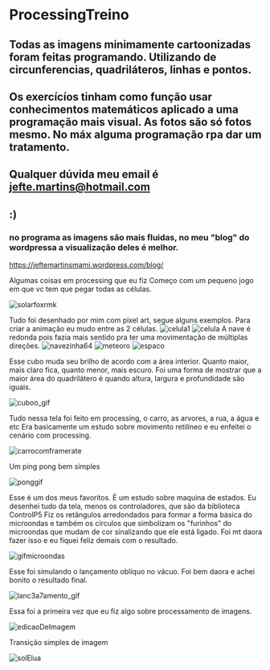 # ProcessingTreino
## Todas as imagens minimamente cartoonizadas foram feitas programando. Utilizando de circunferencias, quadriláteros, linhas e pontos.
## Os exercícíos tinham como função usar conhecimentos matemáticos aplicado a uma programação mais visual. As fotos são só fotos mesmo. No máx alguma programação rpa dar um tratamento.
## Qualquer dúvida meu email é jefte.martins@hotmail.com 
## :)
### no programa as imagens são mais fluidas, no meu "blog" do wordpressa a visualização deles é melhor.
https://jeftemartinsmami.wordpress.com/blog/

Algumas coisas em processing que eu fiz
Começo com um pequeno jogo em que vc tem que pegar todas as células.

![solarfoxrmk](https://user-images.githubusercontent.com/36806973/154388199-eecdf8fc-f3ab-4504-952b-88a70a8a12f3.gif)

Tudo foi desenhado por mim com pixel art, segue alguns exemplos.
Para criar a animação eu mudo entre as 2 células.
![celula1](https://user-images.githubusercontent.com/36806973/154388246-d54bc316-a361-43da-8ced-b636b5e39d41.png)
![celula](https://user-images.githubusercontent.com/36806973/154388256-ba097b8c-fdf1-49ab-9504-f0798a8c0f77.png)
A nave é redonda pois fazia mais sentido pra ter uma movimentação de múltiplas direções.
![navezinha64](https://user-images.githubusercontent.com/36806973/154388265-63d22113-0d75-40f1-a3ac-0753be4272e9.png)
![meteoro](https://user-images.githubusercontent.com/36806973/154388309-647a5ebb-f2e5-48ce-aef1-6177dd06b19f.png)
![espaco](https://user-images.githubusercontent.com/36806973/154388316-6a7094f0-5eaf-4676-918d-301b9c8ce1e0.png)


Esse cubo muda seu brilho de acordo com a área interior. Quanto maior, mais claro fica, quanto menor, mais escuro.
Foi uma forma de mostrar que a maior área do quadrilátero é quando altura, largura e profundidade são iguais.

![cuboo_gif](https://user-images.githubusercontent.com/36806973/153521418-50b64b1c-ddbd-43c0-a626-3326dca96de0.gif)

Tudo nessa tela foi feito em processing, o carro, as arvores, a rua, a água e etc
Era basicamente um estudo sobre movimento retilíneo e eu enfeitei o cenário com processing.

![carrocomframerate](https://user-images.githubusercontent.com/36806973/153522969-7f10a15c-417f-400a-8533-a674162ee20e.gif)

Um ping pong bem simples 

![ponggif](https://user-images.githubusercontent.com/36806973/153693899-1e44576b-7efd-453a-90cf-3702cdd5cbb1.gif)

Esse é um dos meus favoritos. É um estudo sobre maquina de estados.
Eu desenhei tudo da tela, menos os controladores, que são da biblioteca ControlP5
Fiz os retângulos arredondados para formar a forma básica do microondas e também os círculos que simbolizam os "furinhos"
do microondas que mudam de cor sinalizando que ele está ligado. Foi mt daora fazer isso e eu fiquei feliz demais com o resultado.


![gifmicroondas](https://user-images.githubusercontent.com/36806973/154386816-ef6cf285-5408-435b-872d-a64067149c9b.gif)

Esse foi simulando o lançamento oblíquo no vácuo. Foi bem daora e achei bonito o resultado final.

![lanc3a7amento_gif](https://user-images.githubusercontent.com/36806973/154387206-7fa5093c-d341-431c-83bb-a5f0b7ad26c3.gif)

Essa foi a primeira vez que eu fiz algo sobre processamento de imagens.

![edicaoDeImagem](https://user-images.githubusercontent.com/36806973/154605611-3bda5d44-3d30-4e19-8851-4a70c332d5cc.png)

Transição simples de imagem

![solElua](https://user-images.githubusercontent.com/36806973/154606133-e107e1cb-f117-48c2-b1ec-1ba471b0e969.gif)

